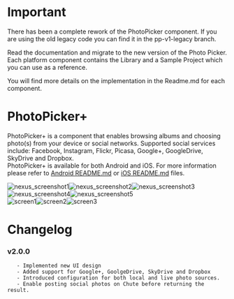 # Important

There has been a complete rework of the PhotoPicker component. If you are using the old legacy code you can find it in the pp-v1-legacy branch.

Read the documentation and migrate to the new version of the Photo Picker.
Each platform component contains the Library and a Sample Project which you can use as a reference.

You will find more details on the implementation in the Readme.md for each component.


# PhotoPicker+

PhotoPicker+ is a component that enables browsing albums and choosing photo(s) from your device or social networks. Supported social services include: Facebook, Instagram, Flickr, Picasa, Google+, GoogleDrive, SkyDrive and Dropbox.  
PhotoPicker+ is available for both Android and iOS. For more information please refer to [Android README.md](/Android/ChutePhotoPicker+/README.md) or [iOS README.md](/iOS/README.md) files.

![nexus_screenshot1](/Android/ChutePhotoPicker+/screenshots/nexus_screenshot1.png)![nexus_screenshot2](/Android/ChutePhotoPicker+/screenshots/nexus_screenshot2.png)![nexus_screenshot3](/Android/ChutePhotoPicker+/screenshots/nexus_screenshot3.png)![nexus_screenshot4](/Android/ChutePhotoPicker+/screenshots/nexus_screenshot4.png)![nexus_screenshot5](/Android/ChutePhotoPicker+/screenshots/nexus_screenshot5.png)  
![screen1](/iOS/screenshots/screen1.png)![screen2](/iOS/screenshots/screen2.png)![screen3](/iOS/screenshots/screen3.png)


# Changelog

### v2.0.0

       - Implemented new UI design  
       - Added support for Google+, GoolgeDrive, SkyDrive and Dropbox  
       - Introduced configuration for both local and live photo sources.   
       - Enable posting social photos on Chute before returning the result.   
         


